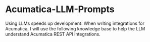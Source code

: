 # Acumatica-LLM-Prompts
Using LLMs speeds up development. When writing integrations for Acumatica, I will use the following knowledge base to help the LLM  understand Acumatica REST API integrations.
